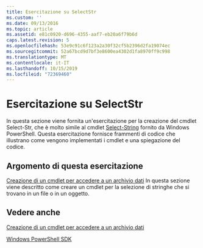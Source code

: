 ```yaml
---
title: Esercitazione su SelectStr
ms.custom: ''
ms.date: 09/13/2016
ms.topic: article
ms.assetid: e81c0920-d696-4355-aaf7-eb20a6f79b6d
caps.latest.revision: 5
ms.openlocfilehash: 53e9c91c6f123a2a30f32cf5b2396d2fa19074ec
ms.sourcegitcommit: 52a67bcd9d7bf3e8600ea4302d1fa8970ff9c998
ms.translationtype: MT
ms.contentlocale: it-IT
ms.lasthandoff: 10/15/2019
ms.locfileid: "72369460"
---
```

# <a name="selectstr-tutorial"></a>Esercitazione su SelectStr

In questa sezione viene fornita un'esercitazione per la creazione del cmdlet Select-Str, che è molto simile al cmdlet [Select-String](/powershell/module/microsoft.powershell.utility/select-string) fornito da Windows PowerShell. Questa esercitazione fornisce frammenti di codice che illustrano come vengono implementati i cmdlet e una spiegazione del codice.

## <a name="topic-in-this-tutorial"></a>Argomento di questa esercitazione

[Creazione di un cmdlet per accedere a un archivio dati](./creating-a-cmdlet-to-access-a-data-store.md) In questa sezione viene descritto come creare un cmdlet per la selezione di stringhe che si trovano in un file o in un oggetto.

## <a name="see-also"></a>Vedere anche

[Creazione di un cmdlet per accedere a un archivio dati](./creating-a-cmdlet-to-access-a-data-store.md)

[Windows PowerShell SDK](../windows-powershell-reference.md)
